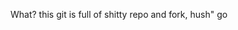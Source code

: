 What? this git is full of shitty repo and fork, hush" go
<!---
anantadhia/anantadhia is a ✨ special ✨ repository because its `README.md` (this file) appears on your GitHub profile.
You can click the Preview link to take a look at your changes.
--->
